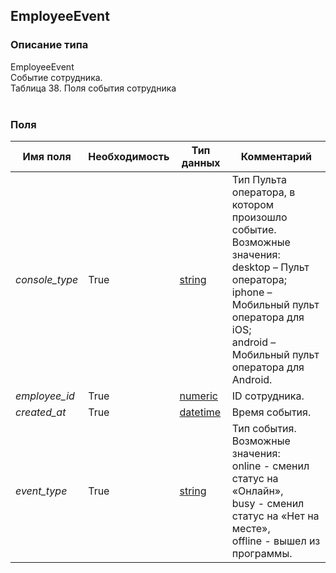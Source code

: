 
## EmployeeEvent

### Описание типа
EmployeeEvent<br/>Событие сотрудника.<br/>Таблица 38. Поля события сотрудника<br/><br/>
### Поля

| Имя поля | Необходимость | Тип данных | Комментарий |
|---|---|---|---|
|*console_type*|True|[string](/docs/types/string.md)|Тип Пульта оператора, в котором произошло событие.<br/>Возможные значения:<br/>desktop – Пульт оператора;<br/>iphone – Мобильный пульт оператора для iOS;<br/>android – Мобильный пульт оператора для Android.<br/>|
|*employee_id*|True|[numeric](/docs/types/numeric.md)|ID сотрудника.<br/>|
|*created_at*|True|[datetime](/docs/types/datetime.md)|Время события.<br/>|
|*event_type*|True|[string](/docs/types/string.md)|Тип события.<br/>Возможные значения:<br/>online - сменил статус на «Онлайн»,<br/>busy - сменил статус на «Нет на месте»,<br/>offline - вышел из программы.<br/>|
